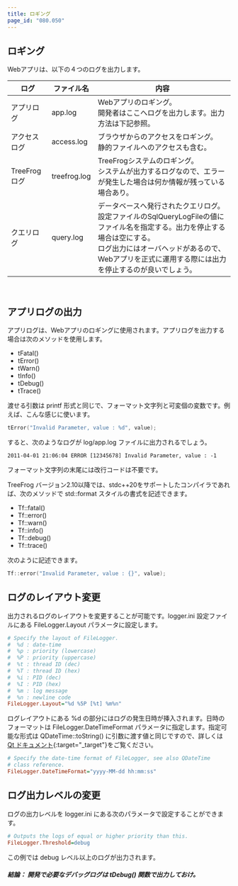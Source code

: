 ```yaml
---
title: ロギング
page_id: "080.050"
---
```


## ロギング

Webアプリは、以下の４つのログを出力します。

<div class="table-div" markdown="1">

| ログ          | ファイル名    | 内容                                                                                                                                                                                                                                                                                      |
|--------------|--------------|----------------------------------------------------------------------------------------------------------------------------------------------------------------------------------------------------------------------------------------------------------------------------------------------|
| アプリログ      | app.log      | 	Webアプリのロギング。<br>開発者はここへログを出力します。出力方法は下記参照。                                                                                                                                                                                                    |
| アクセスログ   | access.log   | ブラウザからのアクセスをロギング。<br>静的ファイルへのアクセスも含む。                                                                                                                                                                                                                           |
| TreeFrogログ | treefrog.log | TreeFrogシステムのロギング。<br>システムが出力するログなので、エラーが発生した場合は何か情報が残っている場合あり。                                                                                                                                                   |
| クエリログ    | query.log    | データベースへ発行されたクエリログ。<br>設定ファイルのSqlQueryLogFileの値にファイル名を指定する。出力を停止する場合は空にする。<br>ログ出力にはオーバヘッドがあるので、Webアプリを正式に運用する際には出力を停止するのが良いでしょう。 |

</div><br>

## アプリログの出力

アプリログは、Webアプリのロギングに使用されます。アプリログを出力する場合は次のメソッドを使用します。

* tFatal()
* tError()
* tWarn()
* tInfo()
* tDebug()
* tTrace()

渡せる引数は printf 形式と同じで、フォーマット文字列と可変個の変数です。例えば、こんな感じに使います。

```c++
tError("Invalid Parameter, value : %d", value);
```

すると、次のようなログが log/app.log ファイルに出力されるでしょう。

```
2011-04-01 21:06:04 ERROR [12345678] Invalid Parameter, value : -1
```

フォーマット文字列の末尾には改行コードは不要です。

TreeFrog バージョン2.10以降では、stdc++20をサポートしたコンパイラであれば、次のメソッドで std::format スタイルの書式を記述できます。

* Tf::fatal()
* Tf::error()
* Tf::warn()
* Tf::info()
* Tf::debug()
* Tf::trace()

次のように記述できます。
```c++
Tf::error("Invalid Parameter, value : {}", value);
```

## ログのレイアウト変更

出力されるログのレイアウトを変更することが可能です。logger.ini 設定ファイルにある FileLogger.Layout パラメータに設定します。

```ini
# Specify the layout of FileLogger.
#  %d : date-time
#  %p : priority (lowercase)
#  %P : priority (uppercase)
#  %t : thread ID (dec)
#  %T : thread ID (hex)
#  %i : PID (dec)
#  %I : PID (hex)
#  %m : log message
#  %n : newline code
FileLogger.Layout="%d %5P [%t] %m%n"
```

ログレイアウトにある %d の部分にはログの発生日時が挿入されます。日時のフォーマットは FileLogger.DateTimeFormat パラメータに指定します。指定可能な形式は QDateTime::toString() に引数に渡す値と同じですので、詳しくは [Qt ドキュメント](https://doc.qt.io/qt-6/qdatetime.html){:target="_target"}をご覧ください。

```ini
# Specify the date-time format of FileLogger, see also QDateTime
# class reference.
FileLogger.DateTimeFormat="yyyy-MM-dd hh:mm:ss"
```

## ログ出力レベルの変更

ログの出力レベルを logger.ini にある次のパラメータで設定することができます。

```ini
# Outputs the logs of equal or higher priority than this.
FileLogger.Threshold=debug
```

この例では debug レベル以上のログが出力されます。

##### 結論： 開発で必要なデバッグログは tDebug() 関数で出力しておけ。
